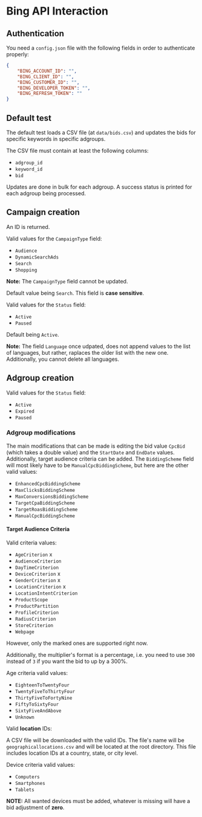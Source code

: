 # Bing API Interaction

## Authentication

You need a `config.json` file with the following fields in order to authenticate properly:

```json
{
    "BING_ACCOUNT_ID": "",
    "BING_CLIENT_ID": "",
    "BING_CUSTOMER_ID": "",
    "BING_DEVELOPER_TOKEN": "",
    "BING_REFRESH_TOKEN": ""
}
```

## Default test

The default test loads a CSV file (at `data/bids.csv`) and updates the bids for specific keywords in specific adgroups.

The CSV file must contain at least the following columns:

* `adgroup_id`
* `keyword_id`
* `bid`

Updates are done in bulk for each adgroup. A success status is printed for each adgroup being processed.

## Campaign creation

An ID is returned.

Valid values for the `CampaignType` field:

* `Audience`
* `DynamicSearchAds`
* `Search`
* `Shopping`

**Note:** The `CampaignType` field cannot be updated.

Default value being `Search`. This field is **case sensitive**.

Valid values for the `Status` field:

* `Active`
* `Paused`

Default being `Active`.

**Note:** The field `Language` once udpated, does not append values to the list
of languages, but rather, raplaces the older list with the new one. Additionally,
you cannot delete all languages.

## Adgroup creation

Valid values for the `Status` field:

* `Active`
* `Expired`
* `Paused`

### Adgroup modifications

The main modifications that can be made is editing the bid value `CpcBid` (which takes a
double value) and the `StartDate` and `EndDate` values. Additionally, target audience criteria 
can be added. The `BiddingScheme` field will most likely have to be `ManualCpcBiddingScheme`,
but here are the other valid values:

* `EnhancedCpcBiddingScheme`
* `MaxClicksBiddingScheme`
* `MaxConversionsBiddingScheme`
* `TargetCpaBiddingScheme`
* `TargetRoasBiddingScheme`
* `ManualCpcBiddingScheme`

#### Target Audience Criteria

Valid criteria values:

* `AgeCriterion` x
* `AudienceCriterion`
* `DayTimeCriterion`
* `DeviceCriterion` x
* `GenderCriterion` x
* `LocationCriterion` x
* `LocationIntentCriterion`
* `ProductScope`
* `ProductPartition`
* `ProfileCriterion`
* `RadiusCriterion`
* `StoreCriterion`
* `Webpage`

However, only the marked ones are supported right now.

Additionally, the multiplier's format is a percentage, i.e. you need to use `300` instead of `3` if you want
the bid to up by a 300%.


Age criteria valid values:

* `EighteenToTwentyFour`
* `TwentyFiveToThirtyFour`
* `ThirtyFiveToFortyNine`
* `FiftyToSixtyFour`
* `SixtyFiveAndAbove`
* `Unknown`

Valid **location** IDs:

A CSV file will be downloaded with the valid IDs. The file's name will be
`geographicallocations.csv` and will be located at the root directory. This file
includes location IDs at a country, state, or city level.

Device criteria valid values:

* `Computers`
* `Smartphones`
* `Tablets`

**NOTE:** All wanted devices must be added, whatever is missing will have a bid adjustment of **zero**.




